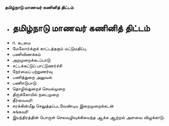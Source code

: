 **தமிழ்நாடு மாணவர் கணினித் திட்டம்**
- # தமிழ்நாடு மாணவர் கணினித் திட்டம்
- n. கடமை
- மேலோர்க்குக் காட்டத்தகும் மட்டுமதிப்பு
- பணிவிணக்கம்
- அறமுறைக்கடப்பாடு
- சட்டக்கட்டுப் பாட்டுணர்ச்சி
- நேர்மைப் பற்றுணர்வு
- பணித்துறை அலுவல்
- பணிஈடுபாடு
- தொழில்துறைச் செயல்முறை
- திருக்கோயில் நடைமுறை
- தீர்வைவரி
- சரக்கின்மீது செலுத்தப்படவேண்டிய இறைமுறைக்கடன்
- சுங்கவரி
- இயந்திரத்தின் பொருள் செலவழிவுக்கியைந்த ஆக்க ஆற்றல் அளவை விழுக்காடு.

